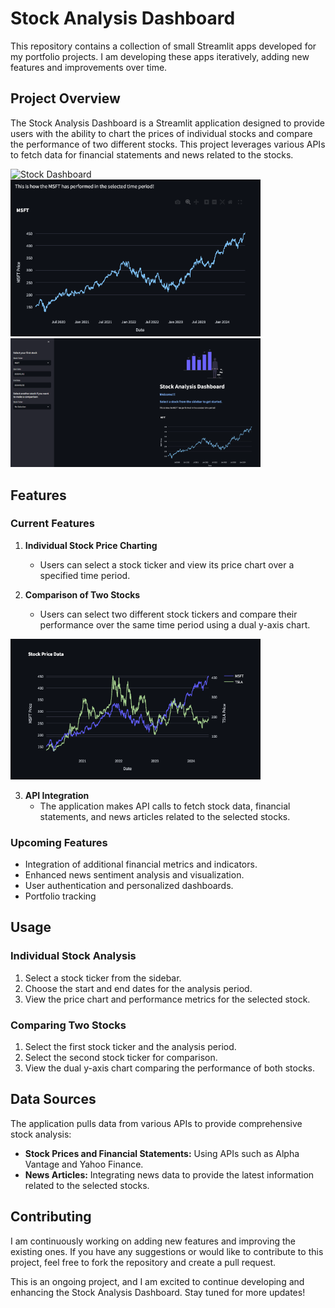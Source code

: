 # Stock Analysis Dashboard

This repository contains a collection of small Streamlit apps developed for my portfolio projects. 
I am developing these apps iteratively, adding new features and improvements over time.

## Project Overview

The Stock Analysis Dashboard is a Streamlit application designed to provide users with the ability to chart the prices of individual stocks and compare the performance of two different stocks. This project leverages various APIs to fetch data for financial statements and news related to the stocks.


<img src="StreamlitApps/Stock-App-Testing/logos/stock_dashboard_1.png" alt="Stock Dashboard" width="400"/>
<img src="Stock-App-Testing/logos/single_stock.png" alt="Single Stock" width="400"/>

<img src="Stock-App-Testing/logos/stock_dashboard_1.png" alt="Stock Dashboard" width="400"/>

## Features

### Current Features

1. **Individual Stock Price Charting**
   - Users can select a stock ticker and view its price chart over a specified time period.

2. **Comparison of Two Stocks**
   - Users can select two different stock tickers and compare their performance over the same time period using a dual y-axis chart.

<img src="Stock-App-Testing/logos/Stock-Comparisons.png" alt="Stock-Comparisons" width="400"/>


3. **API Integration**
   - The application makes API calls to fetch stock data, financial statements, and news articles related to the selected stocks.

### Upcoming Features

- Integration of additional financial metrics and indicators.
- Enhanced news sentiment analysis and visualization.
- User authentication and personalized dashboards.
- Portfolio tracking
## Usage

### Individual Stock Analysis

1. Select a stock ticker from the sidebar.
2. Choose the start and end dates for the analysis period.
3. View the price chart and performance metrics for the selected stock.

### Comparing Two Stocks

1. Select the first stock ticker and the analysis period.
2. Select the second stock ticker for comparison.
3. View the dual y-axis chart comparing the performance of both stocks.

## Data Sources

The application pulls data from various APIs to provide comprehensive stock analysis:

- **Stock Prices and Financial Statements:** Using APIs such as Alpha Vantage and Yahoo Finance.
- **News Articles:** Integrating news data to provide the latest information related to the selected stocks.

## Contributing

I am continuously working on adding new features and improving the existing ones. If you have any suggestions or would like to contribute to this project, feel free to fork the repository and create a pull request.


This is an ongoing project, and I am excited to continue developing and enhancing the Stock Analysis Dashboard. Stay tuned for more updates!

